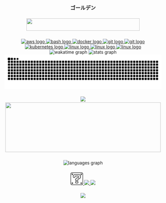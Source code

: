 <div align="center">
  <h3>ゴールデン</h3>
</div>

###
<div align="center">
  <img height="40" width="364" src="https://raw.githubusercontent.com/dourado/dourado/main/src/hello-friend.gif"/>
</div>

###
<div align="center">
  <a href="https://aws.amazon.com" target="__blank">
    <img src="https://cdn.iconscout.com/icon/free/png-512/aws-1869025-1583149.png" height="40" width="40" alt="aws logo"/>
  </a>
  <a href="https://www.gnu.org/software/bash" target="__blank">
    <img src="https://cdn.jsdelivr.net/gh/devicons/devicon/icons/bash/bash-original.svg" height="40" width="52" alt="bash logo"/>
  <a>  
  <a href="https://www.docker.com" target="__blank">
    <img src="https://cdn.jsdelivr.net/gh/devicons/devicon/icons/docker/docker-original.svg" height="40" width="52" alt="docker logo"/>
  </a>
  <a href="https://git-scm.com" target="__blank">
    <img src="https://cdn.jsdelivr.net/gh/devicons/devicon/icons/git/git-original.svg" height="40" width="52" alt="git logo"/>
  </a>
  <a href="https://grafana.com" target="__blank">
    <img src="https://cdn.jsdelivr.net/gh/devicons/devicon/icons/grafana/grafana-original.svg" height="40" width="52" alt="git logo"/>
  </a>
  <a href="https://kubernetes.io" target="__blank">
    <img src="https://cdn.jsdelivr.net/gh/devicons/devicon/icons/kubernetes/kubernetes-plain.svg" height="40" width="52" alt="kubernetes logo"/>
  </a>
  <a href="https://www.linux.org" target="__blank">
    <img src="https://cdn.jsdelivr.net/gh/devicons/devicon/icons/linux/linux-original.svg" height="40" width="52" alt="linux logo"/>
  </a>
  <a href="https://docs.python.org/3" target="__blank">
    <img src="https://cdn.jsdelivr.net/gh/devicons/devicon/icons/python/python-original.svg" height="40" width="52" alt="linux logo"/>
  </a>
  <a href="https://www.terraform.io" target="__blank">
    <img src="https://cdn.jsdelivr.net/gh/devicons/devicon/icons/terraform/terraform-original.svg" height="40" width="52" alt="linux logo"/>
  </a>
</div>

<div align="center">
  <img src="https://github-readme-stats-dourado.vercel.app/api/wakatime?username=dourado&layout=compact&theme=transparent&hide_title=true&hide_border=true&langs_count=10&range=all_time" height="150" alt="wakatime graph"/>
  <img src="https://github-readme-stats-dourado.vercel.app/api?username=dourado&hide_title=true&hide_rank=false&show_icons=true&include_all_commits=true&count_private=true&disable_animations=false&theme=transparent&locale=en&hide_border=true&rank_icon=github" height="150" alt="stats graph"/>
</div>

<picture>
  <source media="(prefers-color-scheme: dark)" srcset="https://raw.githubusercontent.com/dourado/dourado/output/snake-dark.svg">
  <source media="(prefers-color-scheme: light)" srcset="https://raw.githubusercontent.com/dourado/dourado/output/snake.svg">
  <img alt="github contribution grid snake animation" src="https://raw.githubusercontent.com/dourado/dourado/output/snake.svg">
</picture>

###
<div align="center">
  <img height="170" src="https://tenor.com/view/quero-cafe-interview-gif-6252342.gif"/>
  <a href="https://open.spotify.com/user/12152431662?si=0ccf86137e4f4b6d" target="__blank">
    <img height="160" width="500" valign="center" src="https://dourado-spotify-github-profile.vercel.app/api/view?uid=12152431662&cover_image=true&theme=novatorem&show_offline=false&background_color=121212&interchange=false&bar_color=53b14f&bar_color_cover=false"/>
  </a>
</div>

###
<div align="center">
  <img src="https://github-readme-stats-dourado.vercel.app/api/top-langs?username=dourado&locale=en&hide_title=true&layout=compact&card_width=320&langs_count=10&theme=transparent&hide_border=true&include_all_commits=true&count_private=true&hide=java" height="150" alt="languages graph"/>
</div>

###
<div align="center">
  <a href="https://golden-today.vercel.app" target="__blank">
    <img height="40" src="https://raw.githubusercontent.com/dourado/dourado/main/src/today.png">
  </a>
  <a href="https://stackoverflow.com/users/15846522/dourado" target="__blank">
    <img height="40" src="https://www.vectorlogo.zone/logos/stackoverflow/stackoverflow-tile.svg"/>
  </a>
  <a href="https://www.credly.com/badges/c89bf43a-721b-477e-98cc-40454e5aad71/embedded" target="__blank">
    <img height="40" src="https://images.credly.com/images/0e284c3f-5164-4b21-8660-0d84737941bc/image.png"/>
  </a>
</div>

###
<div align="center">
  <img src="https://visitor-badge.laobi.icu/badge?page_id=dourado.dourado&format=true"/>
</div>

###
